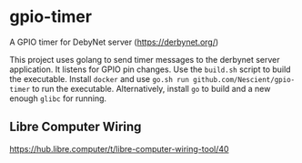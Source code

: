 # gpio-timer
A GPIO timer for DebyNet server (https://derbynet.org/)

This project uses golang to send timer messages to the derbynet server application.  It listens for GPIO pin changes.  Use the `build.sh` script to build the executable.  Install `docker` and use `go.sh run github.com/Nescient/gpio-timer` to run the executable.  Alternatively, install `go` to build and a new enough `glibc` for running.

## Libre Computer Wiring
https://hub.libre.computer/t/libre-computer-wiring-tool/40
